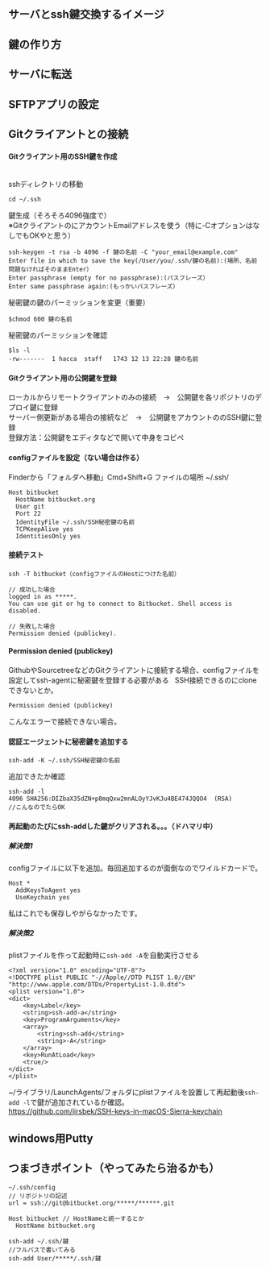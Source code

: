 ## サーバとssh鍵交換するイメージ
## 鍵の作り方
## サーバに転送
## SFTPアプリの設定
## Gitクライアントとの接続  
#### Gitクライアント用のSSH鍵を作成<br /><br />
sshディレクトリの移動
```
cd ~/.ssh
```
鍵生成（そろそろ4096強度で）  
※GitクライアントのにアカウントEmailアドレスを使う（特に-CオプションはなしでもOKやと思う）
```
ssh-keygen -t rsa -b 4096 -f 鍵の名前 -C "your_email@example.com"
Enter file in which to save the key(/User/you/.ssh/鍵の名前):(場所、名前問題なければそのままEnter）
Enter passphrase (empty for no passphrase):(パスフレーズ）
Enter same passphrase again:(もっかいパスフレーズ）
```  
秘密鍵の鍵のパーミッションを変更（重要）
```
$chmod 600 鍵の名前
```  
秘密鍵のパーミッションを確認
```
$ls -l
-rw-------  1 hacca  staff   1743 12 13 22:28 鍵の名前
```  

#### Gitクライアント用の公開鍵を登録
ローカルからリモートクライアントのみの接続　→　公開鍵を各リポジトリのデプロイ鍵に登録  
サーバー側更新がある場合の接続など　→　公開鍵をアカウントののSSH鍵に登録  
登録方法：公開鍵をエディタなどで開いて中身をコピペ

#### configファイルを設定（ない場合は作る）
Finderから「フォルダへ移動」Cmd+Shift+G ファイルの場所 ~/.ssh/
```
Host bitbucket
  HostName bitbucket.org
  User git
  Port 22
  IdentityFile ~/.ssh/SSH秘密鍵の名前
  TCPKeepAlive yes
  IdentitiesOnly yes
```

#### 接続テスト
```
ssh -T bitbucket（configファイルのHostにつけた名前）

// 成功した場合
logged in as *****.
You can use git or hg to connect to Bitbucket. Shell access is disabled.

// 失敗した場合
Permission denied (publickey).
```


#### Permission denied (publickey)

GithubやSourcetreeなどのGitクライアントに接続する場合、configファイルを設定してssh-agentに秘密鍵を登録する必要がある  
SSH接続できるのにcloneできないとか。
```
Permission denied (publickey)
```
こんなエラーで接続できない場合。  

#### 認証エージェントに秘密鍵を追加する
```
ssh-add -K ~/.ssh/SSH秘密鍵の名前
```
追加できたか確認
```
ssh-add -l
4096 SHA256:DIZbaX35dZN+p8mqQxw2mnALOyYJvKJu4BE474JQQO4  (RSA)
//こんなのでたらOK
```

#### 再起動のたびにssh-addした鍵がクリアされる。。。（ドハマリ中）

##### 解決策1
configファイルに以下を追加。毎回追加するのが面倒なのでワイルドカードで。
```
Host *
  AddKeysToAgent yes
  UseKeychain yes
```
私はこれでも保存しやがらなかったです。 　

##### 解決策2
plistファイルを作って起動時に```ssh-add -A```を自動実行させる
```
<?xml version="1.0" encoding="UTF-8"?>
<!DOCTYPE plist PUBLIC "-//Apple//DTD PLIST 1.0//EN" "http://www.apple.com/DTDs/PropertyList-1.0.dtd">
<plist version="1.0">
<dict>
	<key>Label</key>
	<string>ssh-add-a</string>
	<key>ProgramArguments</key>
	<array>
		<string>ssh-add</string>
		<string>-A</string>
	</array>
	<key>RunAtLoad</key>
	<true/>
</dict>
</plist>
```
~/ライブラリ/LaunchAgents/フォルダにplistファイルを設置して再起動後```ssh-add -l```で鍵が追加されているか確認。  
https://github.com/jirsbek/SSH-keys-in-macOS-Sierra-keychain



## windows用Putty


## つまづきポイント（やってみたら治るかも）
```
~/.ssh/config
// リポジトリの記述
url = ssh://git@bitbucket.org/*****/******.git
```
```
Host bitbucket // HostNameと統一するとか
  HostName bitbucket.org
```
```
ssh-add ~/.ssh/鍵
//フルパスで書いてみる
ssh-add User/*****/.ssh/鍵
```
